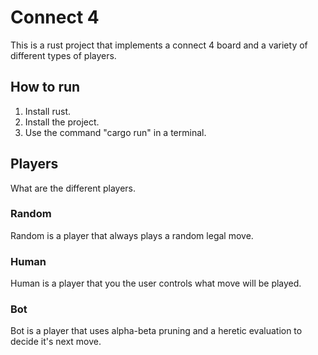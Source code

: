 # Connect 4
This is a rust project that implements a connect 4 board and a variety of different types of players.

## How to run
1. Install rust.
2. Install the project.
3. Use the command "cargo run" in a terminal.

## Players
What are the different players.

### Random 
Random is a player that always plays a random legal move.

### Human 
Human is a player that you the user controls what move will be played.

### Bot
Bot is a player that uses alpha-beta pruning and a heretic evaluation to decide it's next move.